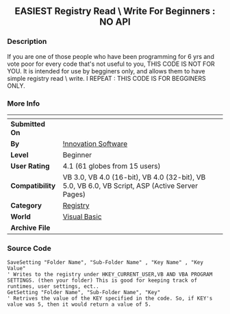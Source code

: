 ﻿<div align="center">

## EASIEST Registry Read \\ Write For Beginners : NO API


</div>

### Description

If you are one of those people who have been programming for 6 yrs and vote poor for every code that's not useful to you, THIS CODE IS NOT FOR YOU. It is intended for use by begginers only, and allows them to have simple registry read \ write. I REPEAT : THIS CODE IS FOR BEGGINERS ONLY.
 
### More Info
 


<span>             |<span>
---                |---
**Submitted On**   |
**By**             |[\!nnovation Software](https://github.com/Planet-Source-Code/PSCIndex/blob/master/ByAuthor/nnovation-software.md)
**Level**          |Beginner
**User Rating**    |4.1 (61 globes from 15 users)
**Compatibility**  |VB 3\.0, VB 4\.0 \(16\-bit\), VB 4\.0 \(32\-bit\), VB 5\.0, VB 6\.0, VB Script, ASP \(Active Server Pages\) 
**Category**       |[Registry](https://github.com/Planet-Source-Code/PSCIndex/blob/master/ByCategory/registry__1-36.md)
**World**          |[Visual Basic](https://github.com/Planet-Source-Code/PSCIndex/blob/master/ByWorld/visual-basic.md)
**Archive File**   |[](https://github.com/Planet-Source-Code/nnovation-software-easiest-registry-read-write-for-beginners-no-api__1-9401/archive/master.zip)





### Source Code

```
SaveSetting "Folder Name", "Sub-Folder Name" , "Key Name" , "Key Value"
' Writes to the registry under HKEY_CURRENT_USER,VB AND VBA PROGRAM SETTINGS. (then your folder) This is good for keeping track of runtimes, user settings, ect..
GetSetting "Folder Name", "Sub-Folder Name", "Key"
' Retrives the value of the KEY specified in the code. So, if KEY's value was 5, then it would return a value of 5.
```

